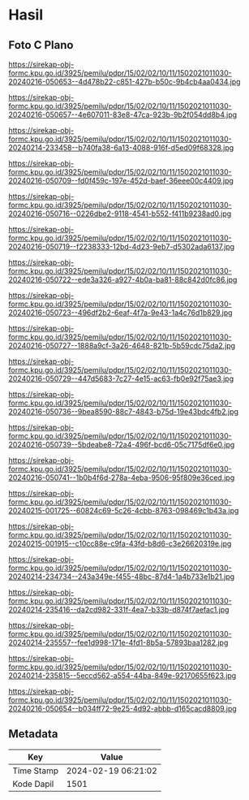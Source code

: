 # Hasil

## Foto C Plano

https://sirekap-obj-formc.kpu.go.id/3925/pemilu/pdpr/15/02/02/10/11/1502021011030-20240216-050653--4d478b22-c851-427b-b50c-9b4cb4aa0434.jpg

https://sirekap-obj-formc.kpu.go.id/3925/pemilu/pdpr/15/02/02/10/11/1502021011030-20240216-050657--4e607011-83e8-47ca-923b-9b2f054dd8b4.jpg

https://sirekap-obj-formc.kpu.go.id/3925/pemilu/pdpr/15/02/02/10/11/1502021011030-20240214-233458--b740fa38-6a13-4088-916f-d5ed09f68328.jpg

https://sirekap-obj-formc.kpu.go.id/3925/pemilu/pdpr/15/02/02/10/11/1502021011030-20240216-050709--fd0f459c-197e-452d-baef-36eee00c4409.jpg

https://sirekap-obj-formc.kpu.go.id/3925/pemilu/pdpr/15/02/02/10/11/1502021011030-20240216-050716--0226dbe2-9118-4541-b552-f411b9238ad0.jpg

https://sirekap-obj-formc.kpu.go.id/3925/pemilu/pdpr/15/02/02/10/11/1502021011030-20240216-050719--f2238333-12bd-4d23-9eb7-d5302ada6137.jpg

https://sirekap-obj-formc.kpu.go.id/3925/pemilu/pdpr/15/02/02/10/11/1502021011030-20240216-050722--ede3a326-a927-4b0a-ba81-88c842d0fc86.jpg

https://sirekap-obj-formc.kpu.go.id/3925/pemilu/pdpr/15/02/02/10/11/1502021011030-20240216-050723--496df2b2-6eaf-4f7a-9e43-1a4c76d1b829.jpg

https://sirekap-obj-formc.kpu.go.id/3925/pemilu/pdpr/15/02/02/10/11/1502021011030-20240216-050727--1888a9cf-3a26-4648-821b-5b59cdc75da2.jpg

https://sirekap-obj-formc.kpu.go.id/3925/pemilu/pdpr/15/02/02/10/11/1502021011030-20240216-050729--447d5683-7c27-4e15-ac63-fb0e92f75ae3.jpg

https://sirekap-obj-formc.kpu.go.id/3925/pemilu/pdpr/15/02/02/10/11/1502021011030-20240216-050736--9bea8590-88c7-4843-b75d-19e43bdc4fb2.jpg

https://sirekap-obj-formc.kpu.go.id/3925/pemilu/pdpr/15/02/02/10/11/1502021011030-20240216-050739--5bdeabe8-72a4-496f-bcd6-05c7175df6e0.jpg

https://sirekap-obj-formc.kpu.go.id/3925/pemilu/pdpr/15/02/02/10/11/1502021011030-20240216-050741--1b0b4f6d-278a-4eba-9506-95f809e36ced.jpg

https://sirekap-obj-formc.kpu.go.id/3925/pemilu/pdpr/15/02/02/10/11/1502021011030-20240215-001725--60824c69-5c26-4cbb-8763-098469c1b43a.jpg

https://sirekap-obj-formc.kpu.go.id/3925/pemilu/pdpr/15/02/02/10/11/1502021011030-20240215-001915--c10cc88e-c9fa-43fd-b8d6-c3e26620319e.jpg

https://sirekap-obj-formc.kpu.go.id/3925/pemilu/pdpr/15/02/02/10/11/1502021011030-20240214-234734--243a349e-f455-48bc-87d4-1a4b733e1b21.jpg

https://sirekap-obj-formc.kpu.go.id/3925/pemilu/pdpr/15/02/02/10/11/1502021011030-20240214-235416--da2cd982-331f-4ea7-b33b-d874f7aefac1.jpg

https://sirekap-obj-formc.kpu.go.id/3925/pemilu/pdpr/15/02/02/10/11/1502021011030-20240214-235557--fee1d998-171e-4fd1-8b5a-57893baa1282.jpg

https://sirekap-obj-formc.kpu.go.id/3925/pemilu/pdpr/15/02/02/10/11/1502021011030-20240214-235815--5eccd562-a554-44ba-849e-92170655f623.jpg

https://sirekap-obj-formc.kpu.go.id/3925/pemilu/pdpr/15/02/02/10/11/1502021011030-20240216-050654--b034ff72-9e25-4d92-abbb-d165cacd8809.jpg


## Metadata

| Key        | Value               |
| ---------- | ------------------- |
| Time Stamp | 2024-02-19 06:21:02 |
| Kode Dapil | 1501                |



